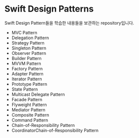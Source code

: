 # Swift Design Patterns

Swift Design Pattern들을 학습한 내용들을 보관하는 repository입니다.
 
- MVC Pattern
- Delegation Pattern
- Strategy Pattern
- Singleton Pattern
- Observer Pattern
- Builder Pattern
- MVVM Pattern
- Factory Pattern
- Adapter Pattern
- Iterator Pattern
- Prototype Pattern
- State Pattern
- Multicast Delegate Pattern
- Facade Pattern
- Flyweight Pattern
- Mediator Pattern
- Composite Pattern
- Command Pattern
- Chain-of-Responsibility Pattern
- CoordinatorChain-of-Responsibility Pattern
